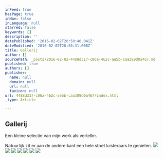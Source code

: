 ```yaml
---
inFeed: true
hasPage: true
inNav: false
inLanguage: null
starred: false
keywords: []
description: ''
datePublished: '2016-02-02T20:50:40.041Z'
dateModified: '2016-02-02T20:50:31.008Z'
title: Gallerij
author: []
sourcePath: _posts/2016-02-02-4488d317-c06a-462c-ae5b-caa389d0a467.md
published: true
authors: []
publisher:
  name: null
  domain: null
  url: null
  favicon: null
url: 4488d317-c06a-462c-ae5b-caa389d0a467/index.html
_type: Article

---
```

## Gallerij

Een kleine selectie van mijn werk als verteller.

Natuurlijk zit er aan de andere kant een hele stoet luisteraars te genieten.
![](https://the-grid-user-content.s3-us-west-2.amazonaws.com/24dd41e9-a7f7-4ac1-9965-fb024f132eea.jpg)
![](https://s3-us-west-2.amazonaws.com/the-grid-img/p/320809dfd6faa6e50fb4c7ecf1194f3b304f0c28.jpg)
![](https://the-grid-user-content.s3-us-west-2.amazonaws.com/d0d532dd-e01c-4bd0-9697-53d6cbecaffa.jpg)
![](https://the-grid-user-content.s3-us-west-2.amazonaws.com/5f431a26-b0c0-4c5e-9ead-d79ab1184025.jpg)
![](https://the-grid-user-content.s3-us-west-2.amazonaws.com/128c9087-e8e3-4be8-aed3-25862f3c03a7.jpg)
![](https://the-grid-user-content.s3-us-west-2.amazonaws.com/996257a9-2731-4d5c-8d5e-17113c86ce0a.jpg)
![](https://the-grid-user-content.s3-us-west-2.amazonaws.com/e39c1ff9-db1b-4eeb-8f20-5d2ee3e11116.png)